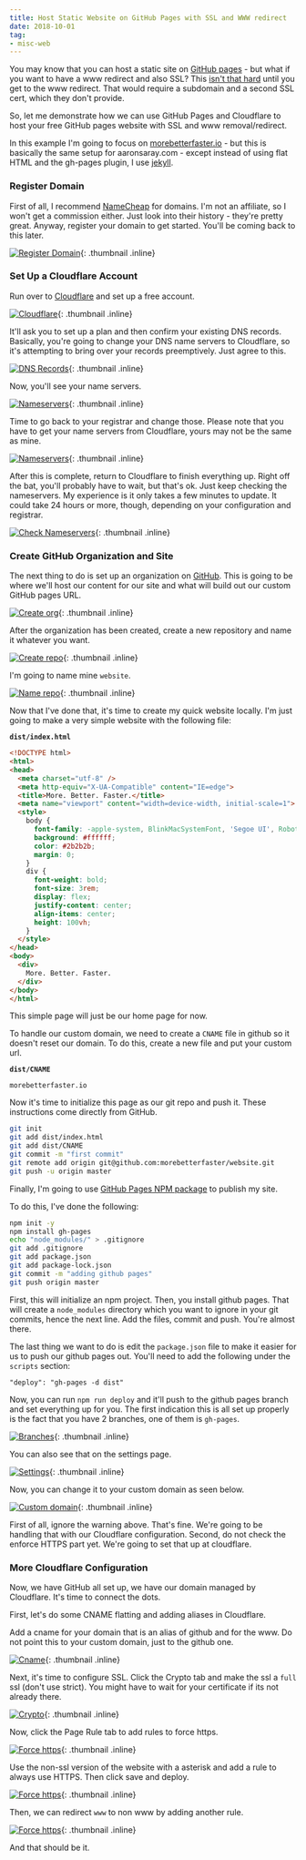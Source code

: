 ```yaml
---
title: Host Static Website on GitHub Pages with SSL and WWW redirect
date: 2018-10-01
tag:
- misc-web
---
```

You may know that you can host a static site on [GitHub pages](https://pages.github.com/) - but what if you want to have a www redirect and also SSL?  This [isn't that hard](https://blog.github.com/2018-05-01-github-pages-custom-domains-https/) until you get to the www redirect.  That would require a subdomain and a second SSL cert, which they don't provide.  

<!--more-->

So, let me demonstrate how we can use GitHub Pages and Cloudflare to host your free GitHub pages website with SSL and www removal/redirect.  

In this example I'm going to focus on [morebetterfaster.io](https://morebetterfaster.io) - but this is basically the same setup for aaronsaray.com - except instead of using flat HTML and the gh-pages plugin, I use [jekyll](https://jekyllrb.com/).

### Register Domain

First of all, I recommend [NameCheap](https://namecheap.com) for domains. I'm not an affiliate, so I won't get a commission either. Just look into their history - they're pretty great. Anyway, register your domain to get started.  You'll be coming back to this later.

[![Register Domain](/uploads/2018/host1.png)](/uploads/2018/host1.png){: .thumbnail .inline}

### Set Up a Cloudflare Account

Run over to [Cloudflare](https://cloudflare.com) and set up a free account.  

[![Cloudflare](/uploads/2018/host2.png)](/uploads/2018/host2.png){: .thumbnail .inline}

It'll ask you to set up a plan and then confirm your existing DNS records. Basically, you're going to change your DNS name servers to Cloudflare, so it's attempting to bring over your records preemptively.  Just agree to this.

[![DNS Records](/uploads/2018/host3.png)](/uploads/2018/host3.png){: .thumbnail .inline}

Now, you'll see your name servers.  

[![Nameservers](/uploads/2018/host4.png)](/uploads/2018/host4.png){: .thumbnail .inline}

Time to go back to your registrar and change those.  Please note that you have to get your name servers from Cloudflare, yours may not be the same as mine.

[![Nameservers](/uploads/2018/host5.png)](/uploads/2018/host5.png){: .thumbnail .inline}

After this is complete, return to Cloudflare to finish everything up. Right off the bat, you'll probably have to wait, but that's ok. Just keep checking the nameservers. My experience is it only takes a few minutes to update. It could take 24 hours or more, though, depending on your configuration and registrar.

[![Check Nameservers](/uploads/2018/host6.png)](/uploads/2018/host6.png){: .thumbnail .inline}


### Create GitHub Organization and Site

The next thing to do is set up an organization on [GitHub](https://github.com). This is going to be where we'll host our content for our site and what will build out our custom GitHub pages URL.

[![Create org](/uploads/2018/host7.png)](/uploads/2018/host7.png){: .thumbnail .inline}

After the organization has been created, create a new repository and name it whatever you want. 

[![Create repo](/uploads/2018/host8.png)](/uploads/2018/host8.png){: .thumbnail .inline}

I'm going to name mine `website`.

[![Name repo](/uploads/2018/host9.png)](/uploads/2018/host9.png){: .thumbnail .inline}

Now that I've done that, it's time to create my quick website locally.  I'm just going to make a very simple website with the following file:

**`dist/index.html`**
```html
<!DOCTYPE html>
<html>
<head>
  <meta charset="utf-8" />
  <meta http-equiv="X-UA-Compatible" content="IE=edge">
  <title>More. Better. Faster.</title>
  <meta name="viewport" content="width=device-width, initial-scale=1">
  <style>
    body {
      font-family: -apple-system, BlinkMacSystemFont, 'Segoe UI', Roboto, Oxygen, Ubuntu, Cantarell, 'Open Sans', 'Helvetica Neue', sans-serif;
      background: #ffffff;
      color: #2b2b2b;
      margin: 0;
    }
    div {
      font-weight: bold;
      font-size: 3rem;
      display: flex;
      justify-content: center;
      align-items: center;
      height: 100vh;
    }
  </style>
</head>
<body>
  <div>
	More. Better. Faster.
  </div>
</body>
</html>
```

This simple page will just be our home page for now.  

To handle our custom domain, we need to create a `CNAME` file in github so it doesn't reset our domain.  To do this, create a new file and put your custom url.

**`dist/CNAME`**
```
morebetterfaster.io
```

Now it's time to initialize this page as our git repo and push it.  These instructions come directly from GitHub.

```bash
git init
git add dist/index.html
git add dist/CNAME
git commit -m "first commit"
git remote add origin git@github.com:morebetterfaster/website.git
git push -u origin master
```

Finally, I'm going to use [GitHub Pages NPM package](https://www.npmjs.com/package/gh-pages) to publish my site.  

To do this, I've done the following:

```bash
npm init -y
npm install gh-pages
echo "node_modules/" > .gitignore
git add .gitignore
git add package.json
git add package-lock.json
git commit -m "adding github pages"
git push origin master
```

First, this will initialize an npm project.  Then, you install github pages. That will create a `node_modules` directory which you want to ignore in your git commits, hence the next line.  Add the files, commit and push.  You're almost there.

The last thing we want to do is edit the `package.json` file to make it easier for us to push our github pages out.  You'll need to add the following under the `scripts` section:

`"deploy": "gh-pages -d dist"`

Now, you can run `npm run deploy` and it'll push to the github pages branch and set everything up for you.  The first indication this is all set up properly is the fact that you have 2 branches, one of them is `gh-pages`.

[![Branches](/uploads/2018/host10.png)](/uploads/2018/host10.png){: .thumbnail .inline}

You can also see that on the settings page.

[![Settings](/uploads/2018/host11.png)](/uploads/2018/host11.png){: .thumbnail .inline}

Now, you can change it to your custom domain as seen below.

[![Custom domain](/uploads/2018/host12.png)](/uploads/2018/host12.png){: .thumbnail .inline}

First of all, ignore the warning above.  That's fine. We're going to be handling that with our Cloudflare configuration.  Second, do not check the enforce HTTPS part yet. We're going to set that up at cloudflare.

### More Cloudflare Configuration

Now, we have GitHub all set up, we have our domain managed by Cloudflare. It's time to connect the dots.

First, let's do some CNAME flatting and adding aliases in Cloudflare.

Add a cname for your domain that is an alias of github and for the www.  Do not point this to your custom domain, just to the github one.

[![Cname](/uploads/2018/host13.png)](/uploads/2018/host13.png){: .thumbnail .inline}

Next, it's time to configure SSL.  Click the Crypto tab and make the ssl a `full` ssl (don't use strict).  You might have to wait for your certificate if its not already there.

[![Crypto](/uploads/2018/host14.png)](/uploads/2018/host14.png){: .thumbnail .inline}

Now, click the Page Rule tab to add rules to force https.

[![Force https](/uploads/2018/host15.png)](/uploads/2018/host15.png){: .thumbnail .inline}

Use the non-ssl version of the website with a asterisk and add a rule to always use HTTPS.  Then click save and deploy.

[![Force https](/uploads/2018/host16.png)](/uploads/2018/host16.png){: .thumbnail .inline}

Then, we can redirect `www` to non www by adding another rule.

[![Force https](/uploads/2018/host17.png)](/uploads/2018/host17.png){: .thumbnail .inline}

And that should be it.

